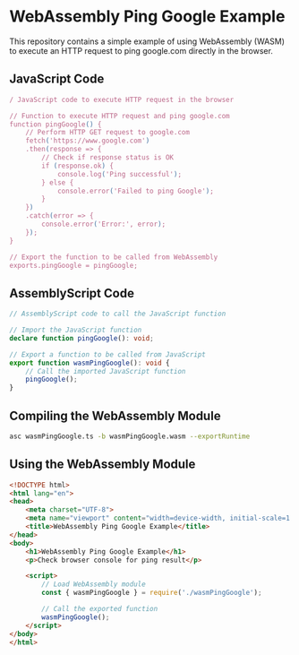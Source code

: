 # WebAssembly Ping Google Example
This repository contains a simple example of using WebAssembly (WASM) to execute an HTTP request to ping google.com directly in the browser.

## JavaScript Code
```javascript
/ JavaScript code to execute HTTP request in the browser

// Function to execute HTTP request and ping google.com
function pingGoogle() {
    // Perform HTTP GET request to google.com
    fetch('https://www.google.com')
    .then(response => {
        // Check if response status is OK
        if (response.ok) {
            console.log('Ping successful');
        } else {
            console.error('Failed to ping Google');
        }
    })
    .catch(error => {
        console.error('Error:', error);
    });
}

// Export the function to be called from WebAssembly
exports.pingGoogle = pingGoogle;
```

## AssemblyScript Code
```typescript
// AssemblyScript code to call the JavaScript function

// Import the JavaScript function
declare function pingGoogle(): void;

// Export a function to be called from JavaScript
export function wasmPingGoogle(): void {
    // Call the imported JavaScript function
    pingGoogle();
}
```

## Compiling the WebAssembly Module
```bash
asc wasmPingGoogle.ts -b wasmPingGoogle.wasm --exportRuntime
```

## Using the WebAssembly Module
```html
<!DOCTYPE html>
<html lang="en">
<head>
    <meta charset="UTF-8">
    <meta name="viewport" content="width=device-width, initial-scale=1.0">
    <title>WebAssembly Ping Google Example</title>
</head>
<body>
    <h1>WebAssembly Ping Google Example</h1>
    <p>Check browser console for ping result</p>

    <script>
        // Load WebAssembly module
        const { wasmPingGoogle } = require('./wasmPingGoogle');

        // Call the exported function
        wasmPingGoogle();
    </script>
</body>
</html>
```
